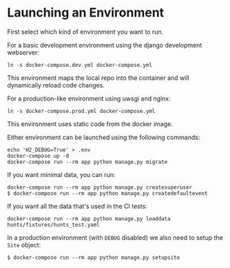 Launching an Environment
========================

First select which kind of environment you want to run.

For a basic development environment using the django development webserver:
```shell
ln -s docker-compose.dev.yml docker-compose.yml
```
This environment maps the local repo into the container and will dynamically reload code changes.

For a production-like environment using uwsgi and nginx:
```shell
ln -s docker-compose.prod.yml docker-compose.yml
```
This environment uses static code from the docker image.

Either environment can be launched using the following commands:
```shell
echo 'H2_DEBUG=True' > .env
docker-compose up -d
docker-compose run --rm app python manage.py migrate
```

If you want minimal data, you can run:
```
docker-compose run --rm app python manage.py createsuperuser
$ docker-compose run --rm app python manage.py createdefaultevent
```

If you want all the data that's used in the CI tests:
```
docker-compose run --rm app python manage.py loaddata hunts/fixtures/hunts_test.yaml
```


In a production environment (with `DEBUG` disabled) we also need to setup the `Site` object:
```
$ docker-compose run --rm app python manage.py setupsite
```
